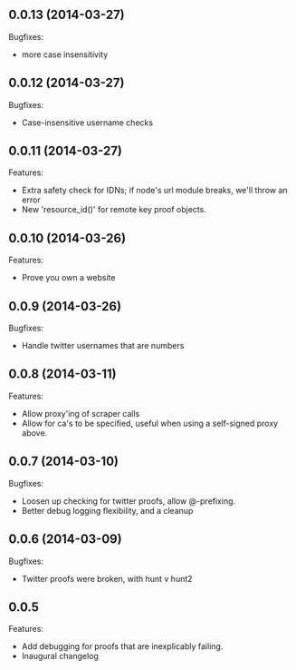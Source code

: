 ## 0.0.13 (2014-03-27)

Bugfixes:

  - more case insensitivity

## 0.0.12 (2014-03-27)

Bugfixes:

  - Case-insensitive username checks

## 0.0.11 (2014-03-27)

Features:

  - Extra safety check for IDNs; if node's url module breaks, we'll throw an error
  - New 'resource_id()' for remote key proof objects.

## 0.0.10 (2014-03-26)

Features:
 
  - Prove you own a website

## 0.0.9 (2014-03-26)

Bugfixes:

  - Handle twitter usernames that are numbers

## 0.0.8 (2014-03-11)

Features:

  - Allow proxy'ing of scraper calls
  - Allow for ca's to be specified, useful when using a self-signed proxy above.

## 0.0.7 (2014-03-10)

Bugfixes:

 - Loosen up checking for twitter proofs, allow @-prefixing.
 - Better debug logging flexibility, and a cleanup

## 0.0.6 (2014-03-09)

Bugfixes:

 - Twitter proofs were broken, with hunt v hunt2

## 0.0.5

Features:

  - Add debugging for proofs that are inexplicably failing.
  - Inaugural changelog
